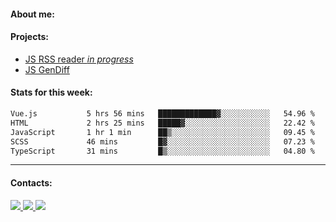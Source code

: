 #### About me:

#### Projects:
- [JS RSS reader *in progress*](https://github.com/GKoil/frontend-project-lvl3)
- [JS GenDiff](https://github.com/GKoil/GenDiff)

#### Stats for this week:
<!--START_SECTION:waka-->

```txt
Vue.js           5 hrs 56 mins   █████████████▓░░░░░░░░░░░   54.96 %
HTML             2 hrs 25 mins   █████▓░░░░░░░░░░░░░░░░░░░   22.42 %
JavaScript       1 hr 1 min      ██▒░░░░░░░░░░░░░░░░░░░░░░   09.45 %
SCSS             46 mins         █▓░░░░░░░░░░░░░░░░░░░░░░░   07.23 %
TypeScript       31 mins         █▒░░░░░░░░░░░░░░░░░░░░░░░   04.80 %
```

<!--END_SECTION:waka-->
---
#### Contacts:

<a target='_blank' title='LinkedIn' href="https://www.linkedin.com/in/gkoil/">
  <img src="https://img.shields.io/badge/LinkedIn-0077B5?style=for-the-badge&logo=linkedin&logoColor=white" />
</a>
<a target='_blank' title='Telegram' href="https://t.me/gkoil">
  <img src="https://img.shields.io/badge/Telegram-2CA5E0?style=for-the-badge&logo=telegram&logoColor=white" />
</a>
<a target='_blank' title='Gmail' href="mailto: gk.grigorev@gmail.com">
  <img src="https://img.shields.io/badge/Gmail-D14836?style=for-the-badge&logo=gmail&logoColor=white" />
</a>

